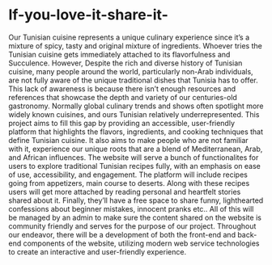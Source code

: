 # If-you-love-it-share-it-
Our Tunisian cuisine represents a unique culinary experience since it’s a mixture
of spicy, tasty and original mixture of ingredients. Whoever tries the Tunisian
cuisine gets immediately attached to its flavorfulness and Succulence.
However, Despite the rich and diverse history of Tunisian cuisine, many people
around the world, particularly non-Arab individuals, are not fully aware of the
unique traditional dishes that Tunisia has to offer. This lack of awareness is
because there isn’t enough resources and references that showcase the depth and
variety of our centuries-old gastronomy. Normally global culinary trends and
shows often spotlight more widely known cuisines, and ours Tunisian relatively
underrepresented.
This project aims to fill this gap by providing an accessible, user-friendly
platform that highlights the flavors, ingredients, and cooking techniques that
define Tunisian cuisine. It also aims to make people who are not familiar with it,
experience our unique roots that are a blend of Mediterranean, Arab, and
African influences.
The website will serve a bunch of functionalites for users to explore traditional
Tunisian recipes fully, with an emphasis on ease of use, accessibility, and
engagement. The platform will include recipes going from appetizers, main
course to deserts. Along with these recipes users will get more attached by
reading personal and heartfelt stories shared about it. Finally, they’ll have a free
space to share funny, lighthearted confessions about beginner mistakes, innocent
pranks etc..
All of this will be managed by an admin to make sure the content shared on the
website is community friendly and serves for the purpose of our project.
Throughout our endeavor, there will be a development of both the front-end and
back-end components of the website, utilizing modern web service technologies
to create an interactive and user-friendly experience.
